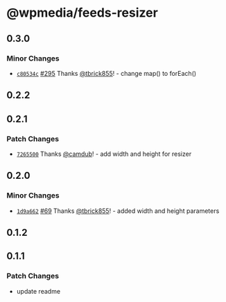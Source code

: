 # @wpmedia/feeds-resizer

## 0.3.0

### Minor Changes

- [`c80534c`](https://github.com/WPMedia/feed-components/commit/c80534c2c03eb072971c3007a1e83faaffb25510) [#295](https://github.com/WPMedia/feed-components/pull/295) Thanks [@tbrick855](https://github.com/tbrick855)! - change map() to forEach()

## 0.2.2

## 0.2.1

### Patch Changes

- [`7265500`](https://github.com/WPMedia/feed-components/commit/726550078443310dda9439af1bd1e04fb9533455) Thanks [@camdub](https://github.com/camdub)! - add width and height for resizer

## 0.2.0

### Minor Changes

- [`1d9a662`](https://github.com/WPMedia/feed-components/commit/1d9a662eab4b33265d14b9c7079904569e583c63) [#69](https://github.com/WPMedia/feed-components/pull/69) Thanks [@tbrick855](https://github.com/tbrick855)! - added width and height parameters

## 0.1.2

## 0.1.1

### Patch Changes

- update readme
